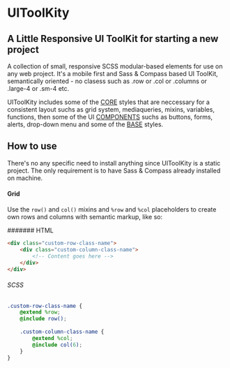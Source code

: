 # UIToolKity

## A Little Responsive UI ToolKit for starting a new project

A collection of small, responsive SCSS modular-based elements for use on any web project. It's a mobile first and Sass & Compass based UI ToolKit, semantically oriented - no clasess such as .row or .col or .columns or .large-4 or .sm-4 etc.

UIToolKity includes some of the <a href="https://github.com/millanbrankovic/UIToolKit/tree/master/sass/core">CORE</a> styles that are neccessary for a consistent layout suchs as grid system, mediaqueries, mixins, variables, functions, then some of the UI <a href="https://github.com/millanbrankovic/UIToolKit/tree/master/sass/components">COMPONENTS</a> suchs as buttons, forms, alerts, drop-down menu and some of the <a href="https://github.com/millanbrankovic/UIToolKit/tree/master/sass/base">BASE</a> styles.

## How to use

There's no any specific need to install anything since UIToolKity is a static project. The only requirement is to have Sass & Compass already installed on machine.


#### Grid
Use the `row()` and `col()` mixins and `%row` and `%col` placeholders to create own rows and columns with semantic markup, like so:

####### HTML
```html
<div class="custom-row-class-name">
    <div class="custom-column-class-name">
        <!-- Content goes here -->
    </div>
</div>
```

###### SCSS
```scss
.custom-row-class-name {
    @extend %row;
    @include row();
    
    .custom-column-class-name {
        @extend %col;
        @include col(6);
    }
}
```
